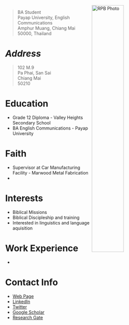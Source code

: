 
<img src="https://github.com/KnelsenAsia/KnelsenAsia.github.io/assets/162402518/64257db5-eaf0-461b-bfab-a721059887de" alt="RPB Photo" align="right" width="45%"/>

> BA Student<br />
> Payap University, English Communications<br />
> Amphur Muang, Chiang Mai 50000, Thailand<br />

# _Address_

> 102 M.9<br />
> Pa Phai, San Sai<br />
> Chiang Mai<br />
> 50210<br />

# Education
* Grade 12 Diploma - Valley Heights Secondary School
* BA English Communications - Payap University

# Faith
* Supervisor at Car Manufacturing Facility - Marwood Metal Fabrication
* 
  

# Interests
* Biblical Missions
* Biblical Discipleship and training
* Interested in linguistics and language aquisition 

# Work Experience
* 

# Contact Info
* [Web Page](https://rbatzing.github.io)
* [LinkedIn](https://www.linkedin.com/in/robert-batzinger)
* [Twitter](https://twitter.com/rbatz)
* [Google Scholar](https://scholar.google.com/citations?user=LYSacdYAAAAJ&hl=en)
* [Research Gate](https://www.researchgate.net/profile/Robert-Batzinger)
